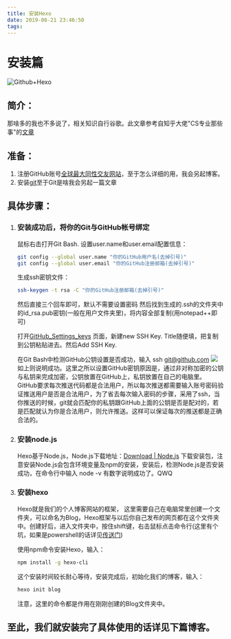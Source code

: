 ```yaml
---
title: 安装Hexo
date: 2019-06-21 23:46:50
tags:
---
```

# 安装篇
![Github+Hexo](https://pic2.zhimg.com/v2-d4c1239e75c02e8482c22017a6c8d407_1200x500.jpg)
## 简介：
那啥多的我也不多说了，相关知识自行谷歌。此文章参考自知乎大佬"CS专业那些事"的[文章](https://zhuanlan.zhihu.com/p/26625249)
## 准备：
1. 注册GitHub账号[全球最大同性交友网站](www.github.com)，至于怎么详细的用，我会另起博客。
2. 安装[git](https://git-scm.com/download/)至于Git是啥我会另起一篇文章
## 具体步骤：
1.  ### 安装成功后，将你的Git与GitHub帐号绑定
    
    鼠标右击打开Git Bash.
    设置user.name和user.email配置信息：
    ```bash 
    git config --global user.name "你的GitHub用户名(去掉引号)"
    git config --global user.email "你的GitHub注册邮箱(去掉引号)"
    ```
    生成ssh密钥文件：
    ``` bash
    ssh-keygen -t rsa -C "你的GitHub注册邮箱(去掉引号)" 
    ```
    然后直接三个回车即可，默认不需要设置密码
    然后找到生成的.ssh的文件夹中的id_rsa.pub密钥(一般在用户文件夹里)，将内容全部复制(用notepad++即可)
    
    打开[GitHub_Settings_keys](https://github.com/settings/keys) 页面，新建new SSH Key. Title随便填，把复制到公钥粘贴进去。然后Add SSH Key.
    
    在Git Bash中检测GitHub公钥设置是否成功，输入 ssh git@github.com 
    ![](https://pic3.zhimg.com/80/v2-da481ffa686410becd4186c656b4ebd6_hd.jpg)
    如上则说明成功。这里之所以设置GitHub密钥原因是，通过非对称加密的公钥与私钥来完成加密，公钥放置在GitHub上，私钥放置在自己的电脑里。GitHub要求每次推送代码都是合法用户，所以每次推送都需要输入账号密码验证推送用户是否是合法用户，为了省去每次输入密码的步骤，采用了ssh，当你推送的时候，git就会匹配你的私钥跟GitHub上面的公钥是否是配对的，若是匹配就认为你是合法用户，则允许推送。这样可以保证每次的推送都是正确合法的。

2. ### 安装node.js
    Hexo基于Node.js，Node.js下载地址：[Download | Node.js](https://nodejs.org/en/download/) 下载安装包，注意安装Node.js会包含环境变量及npm的安装，安装后，检测Node.js是否安装成功，在命令行中输入 node -v 有数字说明成功了。QWQ

3. ### 安装hexo
    Hexo就是我们的个人博客网站的框架， 这里需要自己在电脑常里创建一个文件夹，可以命名为Blog，Hexo框架与以后你自己发布的网页都在这个文件夹中。创建好后，进入文件夹中，按住shift键，右击鼠标点击命令行(这里有个坑，如果是powershell的话详见[传送门]())

    使用npm命令安装Hexo，输入：
    ```bash
    npm install -g hexo-cli 
    ```
    这个安装时间较长耐心等待，安装完成后，初始化我们的博客，输入：
    ```bash
    hexo init blog
    ```
    注意，这里的命令都是作用在刚刚创建的Blog文件夹中。

## 至此，我们就安装完了具体使用的话详见下篇博客。